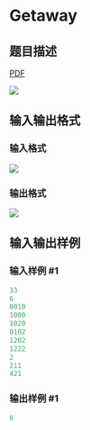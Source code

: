 # Getaway

## 题目描述

[problemUrl]: https://uva.onlinejudge.org/index.php?option=com_onlinejudge&Itemid=8&category=11&page=show_problem&problem=890

[PDF](https://uva.onlinejudge.org/external/9/p949.pdf)

![](https://cdn.luogu.com.cn/upload/vjudge_pic/UVA949/5f0d04d3581135e6d96c1844494b49e32176abff.png)

## 输入输出格式

### 输入格式

![](https://cdn.luogu.com.cn/upload/vjudge_pic/UVA949/859e03693a3b5a11df2a7b925f69d1f58987dc75.png)

### 输出格式

![](https://cdn.luogu.com.cn/upload/vjudge_pic/UVA949/5b48da28b9e6a68934e24ffb2b203492d0e5807b.png)

## 输入输出样例

### 输入样例 #1

```cpp
33
6
0010
1000
1020
0102
1202
1222
2
211
421
```


### 输出样例 #1

```cpp
6
```


